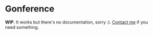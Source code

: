 # Gonference

**WIP**. It works but there's no documentation, sorry :).
[Contact me](https://sirikon.me/about/) if you need something.
